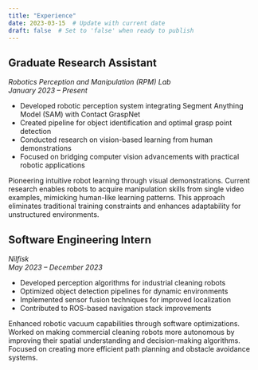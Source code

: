 ```yaml
---
title: "Experience"
date: 2023-03-15  # Update with current date
draft: false  # Set to 'false' when ready to publish
---
```


## Graduate Research Assistant  
*Robotics Perception and Manipulation (RPM) Lab*  
*January 2023 – Present*  

- Developed robotic perception system integrating Segment Anything Model (SAM) with Contact GraspNet  
- Created pipeline for object identification and optimal grasp point detection  
- Conducted research on vision-based learning from human demonstrations  
- Focused on bridging computer vision advancements with practical robotic applications  

Pioneering intuitive robot learning through visual demonstrations. Current research enables robots to acquire manipulation skills from single video examples, mimicking human-like learning patterns. This approach eliminates traditional training constraints and enhances adaptability for unstructured environments.

## Software Engineering Intern  
*Nilfisk*  
*May 2023 – December 2023*  

- Developed perception algorithms for industrial cleaning robots  
- Optimized object detection pipelines for dynamic environments  
- Implemented sensor fusion techniques for improved localization  
- Contributed to ROS-based navigation stack improvements  

Enhanced robotic vacuum capabilities through software optimizations. Worked on making commercial cleaning robots more autonomous by improving their spatial understanding and decision-making algorithms. Focused on creating more efficient path planning and obstacle avoidance systems.

